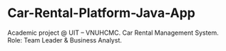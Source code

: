 # Car-Rental-Platform-Java-App
Academic project @ UIT – VNUHCMC. Car Rental Management System. Role: Team Leader &amp; Business Analyst.

